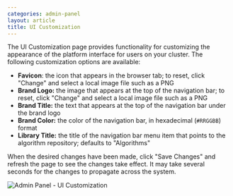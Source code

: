 ```yaml
---
categories: admin-panel
layout: article
title: UI Customization
---
```


The UI Customization page provides functionality for customizing the appearance of the platform interface for users on your cluster. The following customization options are available:

*   **Favicon**: the icon that appears in the browser tab; to reset, click "Change" and select a local image file such as a PNG
*   **Brand Logo:** the image that appears at the top of the navigation bar; to reset, click "Change" and select a local image file such as a PNG
*   **Brand Title:** the text that appears at the top of the navigation bar under the brand logo
*   **Brand Color:** the color of the navigation bar, in hexadecimal (`#RRGGBB`) format
*   **Library Title:** the title of the navigation bar menu item that points to the algorithm repository; defaults to "Algorithms"

When the desired changes have been made, click "Save Changes" and refresh the page to see the changes take effect. It may take several seconds for the changes to propagate across the system.

![Admin Panel - UI Customization]({{site.url}}/developers/images/post_images/algo-images-admin/algo-1609365483178.png)
